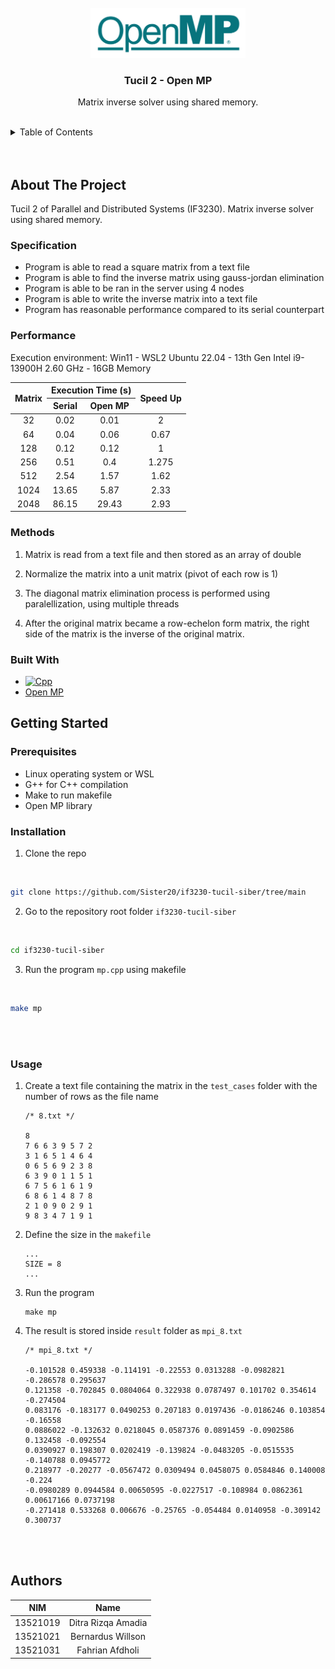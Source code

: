 <!-- LOGO -->
<br />
<div align="center">
  <a href="https://github.com/Sister20/if3230-tucil-siber">
    <img src="../../public/open-mp-ic.png" alt="Logo" height="80">
  </a>

  <h3 align="center">Tucil 2 - Open MP</h3>

  <p align="center">
    Matrix inverse solver using shared memory.
  </p>
</div>

<!-- TABLE OF CONTENTS -->
<br />
<details>
  <summary>Table of Contents</summary>
  <ol>
    <li>
        <a href="#about-the-project">About The Project</a>
        <ul>
            <li><a href="#specification">Specification</a></li>
            <li><a href="#performance">Performance</a></li>
            <li><a href="#methods">Methods</a></li>
            <li><a href="#tech-stack">Tech Stack</a></li>
        </ul>
    </li>
    <li>
        <a href="#getting-started">Getting Started</a>
        <ul>
            <li><a href="#prerequisites">Prerequisites</a></li>
            <li><a href="#installation">Installation</a></li>
            <li><a href="#installation">Usage</a></li>
        </ul>
    </li>
    <li>
        <a href="#authors">Author</a>
    </li>
  </ol>
</details>
<br/>
<br/>

<!-- ABOUT THE PROJECT -->
## About The Project

Tucil 2 of Parallel and Distributed Systems (IF3230). Matrix inverse solver using shared memory. 

### Specification

* Program is able to read a square matrix from a text file
* Program is able to find the inverse matrix using gauss-jordan elimination
* Program is able to be ran in the server using 4 nodes
* Program is able to write the inverse matrix into a text file
* Program has reasonable performance compared to its serial counterpart 

### Performance
Execution environment: Win11 - WSL2 Ubuntu 22.04 - 13th Gen Intel i9-13900H 2.60 GHz - 16GB Memory 

<table style="text-align: center;">
    <thead>
        <tr>
            <th scope="col" rowspan="2">Matrix</th>
            <th scope="col" colspan="2">Execution Time (s)</th>
            <th scope="col" rowspan="2">Speed Up</th>
        </tr>
        <tr>
            <th scope="col">Serial</th>
            <th scope="col">Open MP</th>
        </tr>
    </thead>
    <tbody>
        <tr>
            <td>32</td>
            <td>0.02</td>
            <td>0.01</td>
            <td>2</td>
        </tr>
        <tr>
            <td>64</td>
            <td>0.04</td>
            <td>0.06</td>
            <td>0.67</td>
        </tr>
        <tr>
            <td>128</td>
            <td>0.12</td>
            <td>0.12</td>
            <td>1</td>
        </tr>
        <tr>
            <td>256</td>
            <td>0.51</td>
            <td>0.4</td>
            <td>1.275</td>
        </tr>
        <tr>
            <td>512</td>
            <td>2.54</td>
            <td>1.57</td>
            <td>1.62</td>
        </tr>
        <tr>
            <td>1024</td>
            <td>13.65</td>
            <td>5.87</td>
            <td>2.33</td>
        </tr>
        <tr>
            <td>2048</td>
            <td>86.15</td>
            <td>29.43</td>
            <td>2.93</td>
        </tr>
    </tbody>
</table>

### Methods

1. Matrix is read from a text file and then stored as an array of double

2. Normalize the matrix into a unit matrix (pivot of each row is 1) 

3. The diagonal matrix elimination process is performed using paralellization, using multiple threads

4. After the original matrix became a row-echelon form matrix, the right side of the matrix is the inverse of the original matrix.


### Built With

* [![Cpp][Cpp.cpp]][Cpp-url]
* [Open MP][OpenMP-url]

<!-- GETTING STARTED -->

## Getting Started

### Prerequisites
* Linux operating system or WSL
* G++ for C++ compilation
* Make to run makefile
* Open MP library

### Installation
1. Clone the repo
  <br/>

   ```sh
   git clone https://github.com/Sister20/if3230-tucil-siber/tree/main
   ```
2. Go to the repository root folder `if3230-tucil-siber`
  <br/>

   ```sh
   cd if3230-tucil-siber
   ```
3. Run the program `mp.cpp` using makefile
  <br/>

   ```sh
   make mp
   ```
<br/>
<br/>

### Usage

1. Create a text file containing the matrix in the `test_cases` folder with the number of rows as the file name
    <br/>

    ```ssh
    /* 8.txt */

    8
    7 6 6 3 9 5 7 2
    3 1 6 5 1 4 6 4
    0 6 5 6 9 2 3 8
    6 3 9 0 1 1 5 1
    6 7 5 6 1 6 1 9
    6 8 6 1 4 8 7 8
    2 1 0 9 0 2 9 1
    9 8 3 4 7 1 9 1
    ```
2. Define the size in the `makefile`
    <br/>

    ```ssh
    ...
    SIZE = 8
    ...
    ```
3. Run the program
    <br/> 

    ```ssh
    make mp
    ```
4. The result is stored inside `result` folder as `mpi_8.txt`
    <br/>

    ```ssh
    /* mpi_8.txt */

    -0.101528 0.459338 -0.114191 -0.22553 0.0313288 -0.0982821 -0.286578 0.295637
    0.121358 -0.702845 0.0804064 0.322938 0.0787497 0.101702 0.354614 -0.274504
    0.083176 -0.183177 0.0490253 0.207183 0.0197436 -0.0186246 0.103854 -0.16558
    0.0886022 -0.132632 0.0218045 0.0587376 0.0891459 -0.0902586 0.132458 -0.092554
    0.0390927 0.198307 0.0202419 -0.139824 -0.0483205 -0.0515535 -0.140788 0.0945772
    0.218977 -0.20277 -0.0567472 0.0309494 0.0458075 0.0584846 0.140008 -0.224
    -0.0980289 0.0944584 0.00650595 -0.0227517 -0.108984 0.0862361 0.00617166 0.0737198
    -0.271418 0.533268 0.006676 -0.25765 -0.054484 0.0140958 -0.309142 0.300737
    ```
<br/>
<br/>

<!-- AUTHOR -->

## Authors

| NIM | Name | 
| :---: | :---: |
| 13521019 | Ditra Rizqa Amadia | 
| 13521021 | Bernardus Willson |
| 13521031 | Fahrian Afdholi |

<!-- MARKDOWN LINKS & IMAGES -->
<!-- https://www.markdownguide.org/basic-syntax/#reference-style-links -->
[Cpp.cpp]: https://img.shields.io/badge/c++-%2300599C.svg?style=for-the-badge&logo=c%2B%2B&logoColor=white
[Cpp-url]: https://isocpp.org/std/the-standard
[OpenMP-url]: https://www.openmp.org/spec-html/5.0/openmpse14.html